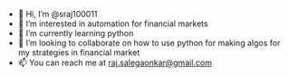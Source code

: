 - 👋 Hi, I’m @sraj100011
- 👀 I’m interested in automation for financial markets
- 🌱 I’m currently learning python
- 💞️ I’m looking to collaborate on how to use python for making algos for my strategies in financial market
- 📫 You can reach me at raj.salegaonkar@gmail.com

<!---
sraj100011/sraj100011 is a ✨ special ✨ repository because its `README.md` (this file) appears on your GitHub profile.
You can click the Preview link to take a look at your changes.
--->
